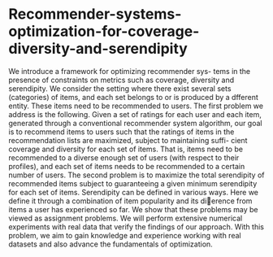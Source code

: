 # Recommender-systems-optimization-for-coverage-diversity-and-serendipity
We introduce a framework for optimizing recommender sys-
tems in the presence of constraints on metrics such as coverage, diversity
and serendipity. We consider the setting where there exist several sets
(categories) of items, and each set belongs to or is produced by a dfferent
entity. These items need to be recommended to users. The first problem
we address is the following. Given a set of ratings for each user and each
item, generated through a conventional recommender system algorithm,
our goal is to recommend items to users such that the ratings of items
in the recommendation lists are maximized, subject to maintaining suffi-
cient coverage and diversity for each set of items. That is, items need to
be recommended to a diverse enough set of users (with respect to their
profiles), and each set of items needs to be recommended to a certain
number of users.
The second problem is to maximize the total serendipity of recommended
items subject to guaranteeing a given minimum serendipity for each set
of items. Serendipity can be defined in various ways. Here we define it
through a combination of item popularity and its dierence from items
a user has experienced so far. We show that these problems may be
viewed as assignment problems. We will perform extensive numerical
experiments with real data that verify the findings of our approach.
With this problem, we aim to gain knowledge and experience working
with real datasets and also advance the fundamentals of optimization.

